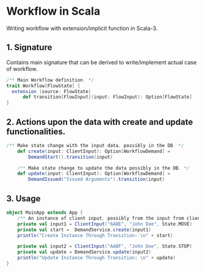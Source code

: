 # Workflow in Scala

Writing workflow with extension/implicit function in Scala-3.

## 1. Signature
  Contains main signature that can be derived to write/implement actual case of workflow. 

  ```scala
/** Main Workflow definition. */
trait Workflow[FlowState] {
    extension (source: FlowState)
        def transition[FlowInput](input: FlowInput): Option[FlowState]
}
```

## 2. Actions upon the data with create and update functionalities.

```scala
/** Make state change with the input data, possibly in the DB. */
    def create(input: ClientInput): Option[WorkflowDemand] =
        DemandStart().transition(input)

    /** Make state change to update the data possibly in the DB. */
    def update(input: ClientInput): Option[WorkflowDemand] =
        DemandIssued("Issued Arguments").transition(input)
```

## 3. Usage

```scala
object MainApp extends App {
    /** An instance of client input, possibly from the input from client request. */
    private val input1 = ClientInput("6ABE", "John Doe", State.MOVE)
    private val start =  DemandService.create(input1)
    println("Create Instance Through Transition: \n" + start)

    private val input2 = ClientInput("AABF", "John Doe", State.STOP)
    private val update = DemandService.update(input2)
    println("Update Instance Through Transition: \n" + update)
}
```
